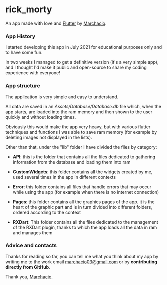 # rick_morty

An app made with love and [Flutter](https://flutter.dev) by [Marchacio](https://play.google.com/store/apps/dev?id=6226476728918357054&hl=it&gl=US).



### App History

I started developing this app in July 2021 for educational purposes only and to have some fun.

In two weeks I managed to get a definitive version (it's a very simple app), and I thought I'd make it public and open-source to share my coding experience with everyone!



### App structure

The application is very simple and easy to understand.

All data are saved in an *Assets/Database/Database.db* file which, when the app starts, are loaded into the ram memory and then shown to the user quickly and without loading times.

Obviously this would make the app very heavy, but with various flutter techniques and functions I was able to save ram memory (for example by deleting images not displayed in the lists).

Other than that, under the "lib" folder I have divided the files by category:

- **API**: this is the folder that contains all the files dedicated to gathering information from the database and loading them into ram

- **CustomWidgets**: this folder contains all the widgets created by me, used several times in the app in different contexts

- **Error**: this folder contains all files that handle errors that may occur while using the app (for example when there is no internet connection)

- **Pages**: this folder contains all the graphics pages of the app. it is the heart of the graphic part and is in turn divided into different folders, ordered according to the context

- **RXDart**: This folder contains all the files dedicated to the management of the RXDart plugin, thanks to which the app loads all the data in ram and manages them



### Advice and contacts

Thanks for reading so far, you can tell me what you think about my app by writing me to the work email marchacio03@gmail.com or by **contributing directly from GitHub**.



Thank you, [Marchacio](https://play.google.com/store/apps/dev?id=6226476728918357054&hl=it&gl=US).
